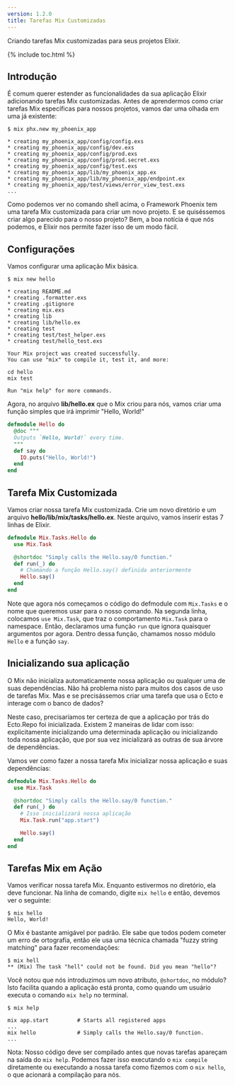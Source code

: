 ```yaml
---
version: 1.2.0
title: Tarefas Mix Customizadas
---
```


Criando tarefas Mix customizadas para seus projetos Elixir.

{% include toc.html %}

## Introdução

É comum querer estender as funcionalidades da sua aplicação Elixir adicionando tarefas Mix customizadas.
Antes de aprendermos como criar tarefas Mix específicas para nossos projetos, vamos dar uma olhada em uma já existente:

```shell
$ mix phx.new my_phoenix_app

* creating my_phoenix_app/config/config.exs
* creating my_phoenix_app/config/dev.exs
* creating my_phoenix_app/config/prod.exs
* creating my_phoenix_app/config/prod.secret.exs
* creating my_phoenix_app/config/test.exs
* creating my_phoenix_app/lib/my_phoenix_app.ex
* creating my_phoenix_app/lib/my_phoenix_app/endpoint.ex
* creating my_phoenix_app/test/views/error_view_test.exs
...
```

Como podemos ver no comando shell acima, o Framework Phoenix tem uma tarefa Mix customizada para criar um novo projeto.
E se quiséssemos criar algo parecido para o nosso projeto? Bem, a boa notícia é que nós podemos, e Elixir nos permite fazer isso de um modo fácil.

## Configurações

Vamos configurar uma aplicação Mix básica.

```shell
$ mix new hello

* creating README.md
* creating .formatter.exs
* creating .gitignore
* creating mix.exs
* creating lib
* creating lib/hello.ex
* creating test
* creating test/test_helper.exs
* creating test/hello_test.exs

Your Mix project was created successfully.
You can use "mix" to compile it, test it, and more:

cd hello
mix test

Run "mix help" for more commands.
```

Agora, no arquivo **lib/hello.ex** que o Mix criou para nós, vamos criar uma função simples que irá imprimir "Hello, World!"

```elixir
defmodule Hello do
  @doc """
  Outputs `Hello, World!` every time.
  """
  def say do
    IO.puts("Hello, World!")
  end
end
```

## Tarefa Mix Customizada

Vamos criar nossa tarefa Mix customizada.
Crie um novo diretório e um arquivo **hello/lib/mix/tasks/hello.ex**.
Neste arquivo, vamos inserir estas 7 linhas de Elixir.

```elixir
defmodule Mix.Tasks.Hello do
  use Mix.Task

  @shortdoc "Simply calls the Hello.say/0 function."
  def run(_) do
    # Chamando a função Hello.say() definida anteriormente
    Hello.say()
  end
end
```

Note que agora nós começamos o código do defmodule com `Mix.Tasks` e o nome que queremos usar para o nosso comando.
Na segunda linha, colocamos `use Mix.Task`, que traz o comportamento `Mix.Task` para o namespace.
Então, declaramos uma função `run` que ignora quaisquer argumentos por agora.
Dentro dessa função, chamamos nosso módulo `Hello` e a função `say`.

## Inicializando sua aplicação

O Mix não inicializa automaticamente nossa aplicação ou qualquer uma de suas dependências.
Não há problema nisto para muitos dos casos de uso de tarefas Mix. Mas e se precisássemos criar uma tarefa que
usa o Ecto e interage com o banco de dados?

Neste caso, precisaríamos ter certeza de que a aplicação por trás do Ecto.Repo foi inicializada.
Existem 2 maneiras de lidar com isso: explicitamente inicializando uma determinada aplicação ou inicializando toda nossa aplicação, que por sua vez inicializará as outras de sua árvore de dependências.

Vamos ver como fazer a nossa tarefa Mix inicializar nossa aplicação e suas dependências:

```elixir
defmodule Mix.Tasks.Hello do
  use Mix.Task

  @shortdoc "Simply calls the Hello.say/0 function."
  def run(_) do
    # Isso inicializará nossa aplicação
    Mix.Task.run("app.start")

    Hello.say()
  end
end
```

## Tarefas Mix em Ação

Vamos verificar nossa tarefa Mix.
Enquanto estivermos no diretório, ela deve funcionar.
Na linha de comando, digite `mix hello` e então, devemos ver o seguinte:

```shell
$ mix hello
Hello, World!
```

O Mix é bastante amigável por padrão.
Ele sabe que todos podem cometer um erro de ortografia, então ele usa uma técnica chamada "fuzzy string matching" para fazer recomendações:

```shell
$ mix hell
** (Mix) The task "hell" could not be found. Did you mean "hello"?
```

Você notou que nós introduzimos um novo atributo, `@shortdoc`, no módulo? Isto facilita quando a aplicação está pronta, como quando um usuário executa o comando `mix help` no terminal.

```shell
$ mix help

mix app.start         # Starts all registered apps
...
mix hello             # Simply calls the Hello.say/0 function.
...
```

Nota: Nosso código deve ser compilado antes que novas tarefas apareçam na saída do `mix help`.
Podemos fazer isso executando o `mix compile` diretamente ou executando a nossa tarefa como fizemos com o `mix hello`, o que acionará a compilação para nós.
